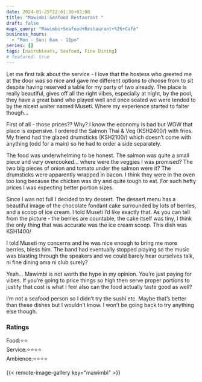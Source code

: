 ```yaml
---
date: 2024-01-25T22:01:36+03:00
title: "Mawimbi Seafood Restaurant "
draft: false
maps_query: "Mawimbi+Seafood+Restaurant+%26+Cafè"
business_hours:
  - "Mon - Sun: 6am - 11pm"
series: []
tags: [nairobieats, Seafood, Fine Dining]
# featured: true
---
```


Let me first talk about the service - I love that the hostess who greeted me at the door was so nice and gave me different options to choose from to sit despite having reserved a table for my party of two already. The place is really beautiful, gives off all the right vibes, especially at night, by the pool, they have a great band who played well and once seated we were tended to by the nicest waiter named Museti. Where my experience started to falter though…

First of all - those prices?? Why? I know the economy is bad but WOW that place is expensive. I ordered the Salmon Thai & Veg (KSH2400/) with fries. My friend had the glazed drumsticks (KSH2100/) which doesn’t come with anything (odd for a main) so he had to order a side separately.

The food was underwhelming to be honest. The salmon was quite a small piece and very overcooked… where were the veggies I was promised? The two big pieces of onion and tomato under the salmon were it? The drumsticks were apparently wrapped in bacon. I think they were in the oven too long because the chicken was dry and quite tough to eat. For such hefty prices I was expecting better portion sizes.

Since I was not full I decided to try dessert. The dessert menu has a beautiful image of the chocolate fondant cake surrounded by lots of berries, and a scoop of ice cream. I told Museti I’d like exactly that. As you can tell from the picture - the berries are countable, the cake itself was tiny, I think the only thing that was accurate was the ice cream scoop. This dish was KSH1400/

I told Museti my concerns and he was nice enough to bring me more berries, bless him. The band had eventually stopped playing so the music was blasting through the speakers and we could barely hear ourselves talk, ni fine dining ama ni club surely?

Yeah… Mawimbi is not worth the hype in my opinion. You’re just paying for vibes. If you’re going to price things so high then serve proper portions to justify that cost is what I feel also can the food actually taste good as well?

I’m not a seafood person so I didn’t try the sushi etc. Maybe that’s better than these dishes but I wouldn’t know. I won’t be going back to try anything else though.

### Ratings

Food:⭐️⭐️<br>
Service:⭐️⭐️⭐️⭐️<br>
Ambience:⭐️⭐️⭐️⭐️<br>

{{< remote-image-gallery key="mawimbi" >}}
